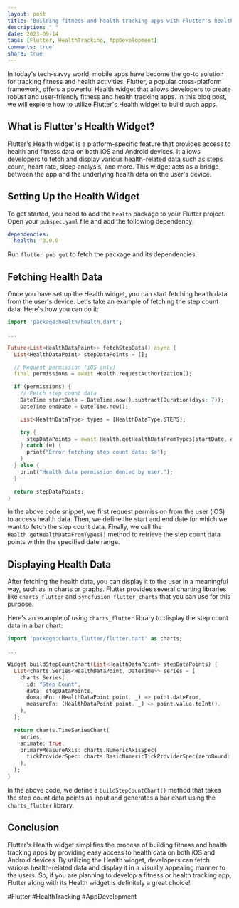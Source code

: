 ```yaml
---
layout: post
title: "Building fitness and health tracking apps with Flutter's health widget"
description: " "
date: 2023-09-14
tags: [Flutter, HealthTracking, AppDevelopment]
comments: true
share: true
---
```


In today's tech-savvy world, mobile apps have become the go-to solution for tracking fitness and health activities. Flutter, a popular cross-platform framework, offers a powerful Health widget that allows developers to create robust and user-friendly fitness and health tracking apps. In this blog post, we will explore how to utilize Flutter's Health widget to build such apps.

## What is Flutter's Health Widget?

Flutter's Health widget is a platform-specific feature that provides access to health and fitness data on both iOS and Android devices. It allows developers to fetch and display various health-related data such as steps count, heart rate, sleep analysis, and more. This widget acts as a bridge between the app and the underlying health data on the user's device.

## Setting Up the Health Widget

To get started, you need to add the `health` package to your Flutter project. Open your `pubspec.yaml` file and add the following dependency:

```yaml
dependencies:
  health: ^3.0.0
```

Run `flutter pub get` to fetch the package and its dependencies.

## Fetching Health Data

Once you have set up the Health widget, you can start fetching health data from the user's device. Let's take an example of fetching the step count data. Here's how you can do it:

```dart
import 'package:health/health.dart';

...

Future<List<HealthDataPoint>> fetchStepData() async {
  List<HealthDataPoint> stepDataPoints = [];

  // Request permission (iOS only)
  final permissions = await Health.requestAuthorization();

  if (permissions) {
    // Fetch step count data
    DateTime startDate = DateTime.now().subtract(Duration(days: 7));
    DateTime endDate = DateTime.now();

    List<HealthDataType> types = [HealthDataType.STEPS];

    try {
      stepDataPoints = await Health.getHealthDataFromTypes(startDate, endDate, types);
    } catch (e) {
      print("Error fetching step count data: $e");
    }
  } else {
    print("Health data permission denied by user.");
  }

  return stepDataPoints;
}
```

In the above code snippet, we first request permission from the user (iOS) to access health data. Then, we define the start and end date for which we want to fetch the step count data. Finally, we call the `Health.getHealthDataFromTypes()` method to retrieve the step count data points within the specified date range.

## Displaying Health Data

After fetching the health data, you can display it to the user in a meaningful way, such as in charts or graphs. Flutter provides several charting libraries like `charts_flutter` and `syncfusion_flutter_charts` that you can use for this purpose.

Here's an example of using `charts_flutter` library to display the step count data in a bar chart:

```dart
import 'package:charts_flutter/flutter.dart' as charts;

...

Widget buildStepCountChart(List<HealthDataPoint> stepDataPoints) {
  List<charts.Series<HealthDataPoint, DateTime>> series = [
    charts.Series(
      id: "Step Count",
      data: stepDataPoints,
      domainFn: (HealthDataPoint point, _) => point.dateFrom,
      measureFn: (HealthDataPoint point, _) => point.value.toInt(),
    ),
  ];

  return charts.TimeSeriesChart(
    series,
    animate: true,
    primaryMeasureAxis: charts.NumericAxisSpec(
      tickProviderSpec: charts.BasicNumericTickProviderSpec(zeroBound: false),
    ),
  );
}
```

In the above code, we define a `buildStepCountChart()` method that takes the step count data points as input and generates a bar chart using the `charts_flutter` library.

## Conclusion

Flutter's Health widget simplifies the process of building fitness and health tracking apps by providing easy access to health data on both iOS and Android devices. By utilizing the Health widget, developers can fetch various health-related data and display it in a visually appealing manner to the users. So, if you are planning to develop a fitness or health tracking app, Flutter along with its Health widget is definitely a great choice!

#Flutter #HealthTracking #AppDevelopment